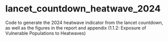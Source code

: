 # lancet_countdown_heatwave_2024
Code to generate the 2024 heatwave indicator from the lancet countdown, as well as the figures in the report and appendix (1.1.2: Exposure of Vulnerable Populations to Heatwaves)
